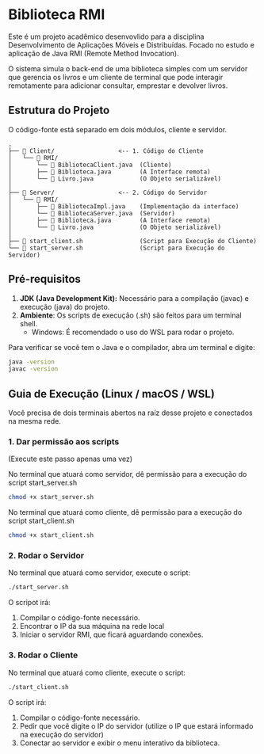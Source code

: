 # Biblioteca RMI

Este é um projeto acadêmico desenvovlido para a disciplina Desenvolvimento de Aplicações Móveis e Distribuídas. Focado no estudo e aplicação de Java RMI (Remote Method Invocation).

O sistema simula o back-end de uma biblioteca simples com um servidor que gerencia os livros e um cliente de terminal que pode interagir remotamente para adicionar consultar, emprestar e devolver livros.

## Estrutura do Projeto

O código-fonte está separado em dois módulos, cliente e servidor.

```
.
├──  Client/                  <-- 1. Código do Cliente
│   └──  RMI/
│       └──  BibliotecaClient.java  (Cliente)
│       ├──  Biblioteca.java        (A Interface remota)
│       └──  Livro.java             (O Objeto serializável)
│
├──  Server/                  <-- 2. Código do Servidor
│   └──  RMI/
│       ├──  BibliotecaImpl.java    (Implementação da interface)
│       └──  BibliotecaServer.java  (Servidor)
│       ├──  Biblioteca.java        (A Interface remota)
│       └──  Livro.java             (O Objeto serializável)
│
├──  start_client.sh                (Script para Execução do Cliente)
└──  start_server.sh                (Script para Execução do Servidor)
```

## Pré-requisitos

1. **JDK (Java Development Kit):** Necessário para a compilação (javac) e execução (java) do projeto.
2. **Ambiente**: Os scripts de execução (.sh) são feitos para um terminal shell.
    - Windows: É recomendado o uso do WSL para rodar o projeto.

Para verificar se você tem o Java e o compilador, abra um terminal e digite:

```bash
java -version
javac -version
```

## Guia de Execução (Linux / macOS / WSL)

Você precisa de dois terminais abertos na raíz desse projeto e conectados na mesma rede.

### 1. Dar permissão aos scripts

(Execute este passo apenas uma vez)

No terminal que atuará como servidor, dê permissão para a execução do script start_server.sh

```bash
chmod +x start_server.sh
```

No terminal que atuará como cliente, dê permissão para a execução do script start_client.sh

```bash
chmod +x start_client.sh
```

### 2. Rodar o Servidor

No terminal que atuará como servidor, execute o script:

```bash
./start_server.sh
```

O scripot irá:
1. Compilar o código-fonte necessário.
2. Encontrar o IP da sua máquina na rede local
3. Iniciar o servidor RMI, que ficará aguardando conexões.

### 3. Rodar o Cliente

No terminal que atuará como cliente, execute o script:

```bash
./start_client.sh
```

O script irá:
1. Compilar o código-fonte necessário.
2. Pedir que você digite o IP do servidor (utilize o IP que estará informado na execução do servidor)
3. Conectar ao servidor e exibir o menu interativo da biblioteca. 
